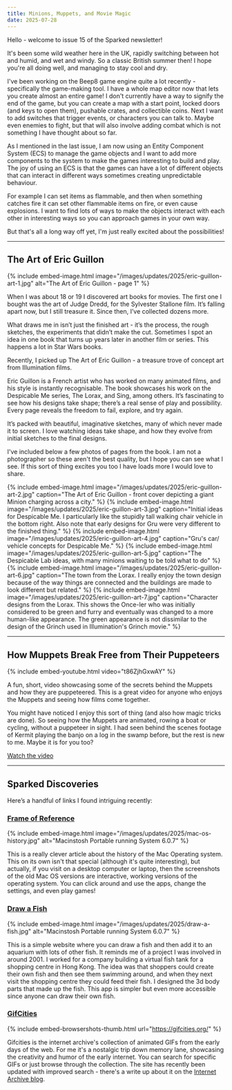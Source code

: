 ```yaml
---
title: Minions, Muppets, and Movie Magic
date: 2025-07-28
---
```


Hello - welcome to issue 15 of the Sparked newsletter!

It's been some wild weather here in the UK, rapidly switching between hot and humid, and wet and windy. So a classic British summer then! I hope you're all doing well, and managing to stay cool and dry.

I've been working on the Beep8 game engine quite a lot recently - specifically the game-making tool. I have a whole map editor now that lets you create almost an entire game! I don't currently have a way to signify the end of the game, but you can create a map with a start point, locked doors (and keys to open them), pushable crates, and collectible coins. Next I want to add switches that trigger events, or characters you can talk to. Maybe even enemies to fight, but that will also involve adding combat which is not something I have thought about so far.

As I mentioned in the last issue, I am now using an Entity Component System (ECS) to manage the game objects and I want to add more components to the system to make the games interesting to build and play. The joy of using an ECS is that the games can have a lot of different objects that can interact in different ways sometimes creating unpredictable behaviour.

For example I can set items as flammable, and then when something catches fire it can set other flammable items on fire, or even cause explosions. I want to find lots of ways to make the objects interact with each other in interesting ways so you can approach games in your own way.

But that's all a long way off yet, I'm just really excited about the possibilities!

---

## The Art of Eric Guillon

{% include embed-image.html image="/images/updates/2025/eric-guillon-art-1.jpg" alt="The Art of Eric Guillon - page 1" %}

When I was about 18 or 19 I discovered art books for movies. The first one I bought was the art of Judge Dredd, for the Sylvester Stallone film. It’s falling apart now, but I still treasure it. Since then, I’ve collected dozens more.

What draws me in isn’t just the finished art - it’s the process, the rough sketches, the experiments that didn’t make the cut. Sometimes I spot an idea in one book that turns up years later in another film or series. This happens a lot in Star Wars books.

Recently, I picked up The Art of Eric Guillon - a treasure trove of concept art from Illumination films.

Eric Guillon is a French artist who has worked on many animated films, and his style is instantly recognisable. The book showcases his work on the Despicable Me series, The Lorax, and Sing, among others. It’s fascinating to see how his designs take shape; there’s a real sense of play and possibility. Every page reveals the freedom to fail, explore, and try again.

It’s packed with beautiful, imaginative sketches, many of which never made it to screen. I love watching ideas take shape, and how they evolve from initial sketches to the final designs.

I've included below a few photos of pages from the book. I am not a photographer so these aren't the best quality, but I hope you can see what I see. If this sort of thing excites you too I have loads more I would love to share.

{% include embed-image.html image="/images/updates/2025/eric-guillon-art-2.jpg" caption="The Art of Eric Guillon - front cover depicting a giant Minion charging across a city." %}
{% include embed-image.html image="/images/updates/2025/eric-guillon-art-3.jpg" caption="Initial ideas for Despicable Me. I particularly like the stupidly tall walking chair vehicle in the bottom right. Also note that early designs for Gru were very different to the finished thing." %}
{% include embed-image.html image="/images/updates/2025/eric-guillon-art-4.jpg" caption="Gru's car/ vehicle concepts for Despicable Me." %}
{% include embed-image.html image="/images/updates/2025/eric-guillon-art-5.jpg" caption="The Despicable Lab ideas, with many minions waiting to be told what to do" %}
{% include embed-image.html image="/images/updates/2025/eric-guillon-art-6.jpg" caption="The town from the Lorax. I really enjoy the town design because of the way things are connected and the buildings are made to look different but related." %}
{% include embed-image.html image="/images/updates/2025/eric-guillon-art-7.jpg" caption="Character designs from the Lorax. This shows the Once-ler who was initially considered to be green and furry and eventually was changed to a more human-like appearance. The green appearance is not dissimilar to the design of the Grinch used in Illumination's Grinch movie." %}

---

## How Muppets Break Free from Their Puppeteers

{% include embed-youtube.html video="t86ZjhGxwAY" %}

A fun, short, video showcasing some of the secrets behind the Muppets and how they are puppeteered. This is a great video for anyone who enjoys the Muppets and seeing how films come together.

You might have noticed I enjoy this sort of thing (and also how magic tricks are done). So seeing how the Muppets are animated, rowing a boat or cycling, without a puppeteer in sight. I had seen behind the scenes footage of Kermit playing the banjo on a log in the swamp before, but the rest is new to me. Maybe it is for you too?

[Watch the video](https://www.youtube.com/watch?v=t86ZjhGxwAY)

---

## Sparked Discoveries

Here’s a handful of links I found intriguing recently:

### [Frame of Reference](https://aresluna.org/frame-of-preference/)

{% include embed-image.html image="/images/updates/2025/mac-os-history.jpg" alt="Macinstosh Portable running System 6.0.7" %}

This is a really clever article about the history of the Mac Operating system. This on its own isn't that special (although it's quite interesting), but actually, if you visit on a desktop computer or laptop, then the screenshots of the old Mac OS versions are interactive, working versions of the operating system. You can click around and use the apps, change the settings, and even play games!

<!-- INCLUDE SHARE -->

### [Draw a Fish](https://drawafish.com/)

{% include embed-image.html image="/images/updates/2025/draw-a-fish.jpg" alt="Macinstosh Portable running System 6.0.7" %}

This is a simple website where you can draw a fish and then add it to an aquarium with lots of other fish. It reminds me of a project I was involved in around 2001. I worked for a company building a virtual fish tank for a shopping centre in Hong Kong. The idea was that shoppers could create their own fish and then see them swimming around, and when they next visit the shopping centre they could feed their fish. I designed the 3d body parts that made up the fish. This app is simpler but even more accessible since anyone can draw their own fish.

### [GifCities](https://gifcities.org/)

{% include embed-browsershots-thumb.html url="https://gifcities.org/" %}

Gifcities is the internet archive's collection of animated GIFs from the early days of the web. For me it's a nostalgic trip down memory lane, showcasing the creativity and humor of the early internet. You can search for specific GIFs or just browse through the collection. The site has recently been updated with improved search - there's a write up about it on the [Internet Archive blog](https://blog.archive.org/2025/06/09/keep-on-gifin-a-new-version-of-gifcities-internet-archives-geocities-animated-gif-search-engine/).